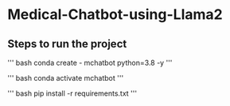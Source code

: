 # Medical-Chatbot-using-Llama2

## Steps to run the project

''' bash
conda create - mchatbot python=3.8 -y
'''

''' bash
conda activate mchatbot
'''

''' bash
pip install -r requirements.txt
'''
